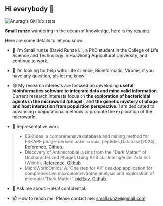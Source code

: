 ## Hi everybody 👋
![Anurag's GitHub stats](https://github-readme-stats.vercel.app/api?username=hzaurzli)

**Small runze** wandering in the ocean of knowledge, here is my [resume](https://hzaurzli.github.io/Resume/).

Here are some details to let you know:

- 🔭 I'm Small runze (David Runze Li), a PhD student in the College of Life Science and Technology in Huazhong Agricultural University, and continue to work.

- 🤔 I’m looking for help with: Life science, Bioinformatic, Virome, if you have any question, pls let me know!

- 😄 My research interests are focused on developing **useful bioinformatics software to integrate data and mine valid information**. Current research interests focus on **the exploration of bactericidal agents in the microworld (phage)** , and **the genetic mystery of phage and host interaction from population perspective**. I am dedicated to advancing computational methods to promote the exploration of the microworld.

- 🌱 Representative work
>- ESKtides: a comprehensive database and mining method for ESKAPE phage-derived antimicrobial peptides,Database(2024), [Reference](https://academic.oup.com/database/article/doi/10.1093/database/baae022/7635281?login=true), [Github](https://github.com/hzaurzli/ESKtides).
>- Discovery of Antimicrobial Lysins from the “Dark Matter” of Uncharacterized Phages Using Artificial Intelligence. Adv Sci (Weinh), [Reference](https://onlinelibrary.wiley.com/doi/10.1002/advs.202404049), [Github](https://github.com/hzaurzli/DeepLysin).
>- MicroWorldOmics: A “One step for All” desktop application for comprehensive microbiome/virome analysis and exploration of microbial “Dark Matter”. [bioRxiv](https://www.biorxiv.org/content/10.1101/2024.06.24.600528), [Github](https://github.com/hzaurzli/MicroWorldOmics).
  
- 💬 Ask me about: HaHa! confidential.

- 📫 How to reach me: Please contact me: small.runze@gmail.com
